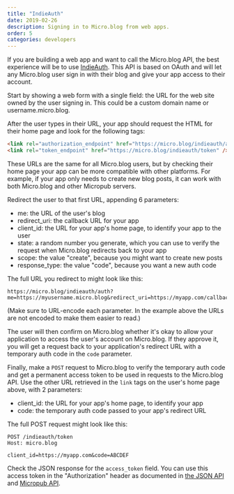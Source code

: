 ```yaml
---
title: "IndieAuth"
date: 2019-02-26
description: Signing in to Micro.blog from web apps.
order: 5
categories: developers
---
```


If you are building a web app and want to call the Micro.blog API, the best experience will be to use [IndieAuth](https://indieauth.net/). This API is based on OAuth and will let any Micro.blog user sign in with their blog and give your app access to their account.

Start by showing a web form with a single field: the URL for the web site owned by the user signing in. This could be a custom domain name or username.micro.blog.

After the user types in their URL, your app should request the HTML for their home page and look for the following tags:

```html
<link rel="authorization_endpoint" href="https://micro.blog/indieauth/auth" />
<link rel="token_endpoint" href="https://micro.blog/indieauth/token" />
```

These URLs are the same for all Micro.blog users, but by checking their home page your app can be more compatible with other platforms. For example, if your app only needs to create new blog posts, it can work with both Micro.blog and other Micropub servers.

Redirect the user to that first URL, appending 6 parameters:

* me: the URL of the user's blog
* redirect_uri: the callback URL for your app
* client_id: the URL for your app's home page, to identify your app to the user
* state: a random number you generate, which you can use to verify the request when Micro.blog redirects back to your app
* scope: the value "create", because you might want to create new posts
* response_type: the value "code", because you want a new auth code

The full URL you redirect to might look like this:

```http
https://micro.blog/indieauth/auth?me=https://myusername.micro.blog&redirect_uri=https://myapp.com/callback&client_id=https://myapp.com&state=12345&scope=create&response_type=code
```

(Make sure to URL-encode each parameter. In the example above the URLs are not encoded to make them easier to read.)

The user will then confirm on Micro.blog whether it's okay to allow your application to access the user's account on Micro.blog. If they approve it, you will get a request back to your application's redirect URL with a temporary auth code in the `code` parameter.

Finally, make a `POST` request to Micro.blog to verify the temporary auth code and get a permanent access token to be used in requests to the Micro.blog API. Use the other URL retrieved in the `link` tags on the user's home page above, with 2 parameters:

* client_id: the URL for your app's home page, to identify your app
* code: the temporary auth code passed to your app's redirect URL

The full POST request might look like this:

```http
POST /indieauth/token
Host: micro.blog

client_id=https://myapp.com&code=ABCDEF
```

Check the JSON response for the `access_token` field. You can use this access token in the "Authorization" header as documented in [the JSON API](/2017/api-json/) and [Micropub API](/2017/api-posting/).
